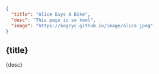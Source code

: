 ```json
{
  "title": "Alice Buys A Bike",
  "desc": "This page is so kool",
  "image": "https://kogcyc.github.io/image/alice.jpeg"
}
```

## {title} ##

{desc}


